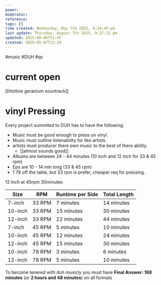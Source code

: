 ```yaml
---
power: 
moderator: 
reference: 
tags: []
time created: Wednesday, May 7th 2025, 4:24:49 pm
last update: Thursday, August 7th 2025, 9:27:12 pm
updated: 2025-08-06T21:47
created: 2025-05-07T12:24
---
```

#music #DUH #qc

# current open
[[Hotline geranium sountrack]]

# vinyl Pressing
Every project summited to DUH has to have the following.
- Music must be good enough to press on vinyl.
- Music must outline listenability for like artists.
- artists must producer there own music to the best of there ability.
	- [[almost sounds good]]
- Albums are between 24 - 44 minutes (10 inch and 12 inch for 33 & 45 rpm)
- Eps are 10 - 14 min long (33 & 45 rpm)
- 1
78 off the table, but 33 rpm is prefer, cheaper req for pressing. 

12 inch at 45rpm 30minutes

| Size    | RPM    | Runtime per Side | Total Length |
| ------- | ------ | ---------------- | ------------ |
| 7-inch  | 33 RPM | 7 minutes        | 14 minutes   |
| 10-inch | 33 RPM | 15 minutes       | 30 minutes   |
| 12-inch | 33 RPM | 22 minutes       | 44 minutes   |
| 7-inch  | 45 RPM | 5 minutes        | 10 minutes   |
| 10-inch | 45 RPM | 12 minutes       | 24 minutes   |
| 12-inch | 45 RPM | 15 minutes       | 30 minutes   |
| 10-inch | 78 RPM | 3 minutes        | 6 minutes    |
| 12-inch | 78 RPM | 5 minutes        | 10 minutes   |

To become tenered with duh musicly you must have **Final Answer: 168 minutes** (or **2 hours and 48 minutes**) on all formats

